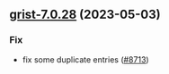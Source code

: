 

## [grist-7.0.28](https://github.com/truecharts/charts/compare/grist-7.0.27...grist-7.0.28) (2023-05-03)

### Fix

- fix some duplicate entries ([#8713](https://github.com/truecharts/charts/issues/8713))
  
  